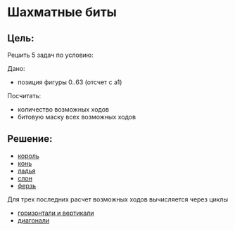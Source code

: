 # Шахматные биты

## Цель:
Решить 5 задач по условию:

Дано:
- позиция фигуры 0..63 (отсчет с a1)

Посчитать:
- количество возможных ходов
- битовую маску всех возможных ходов

## Решение:
- [король](king.go)
- [конь](knight.go)
- [ладья](rook.go)
- [слон](bishop.go)
- [ферзь](queen.go)

Для трех последних расчет возможных ходов вычисляется через циклы 
- [горизонтали и вертикали](moves.go#L3)
- [диагонали](moves.go#L43)